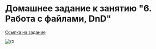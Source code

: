 # Домашнее задание к занятию "6. Работа с файлами, DnD"

[Ссылка на задание](https://github.com/netology-code/ahj-homeworks/tree/video/dnd)

![CI](https://github.com/DedMaier/DnD/actions/workflows/web.yml/badge.svg)
